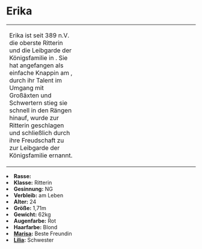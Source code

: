 # Erika

<primary-label ref="npc"/>

<secondary-label ref="faergria"/>

<secondary-label ref="adrestia"/>

<secondary-label ref="vasall"/>

<table>
<tr><td>
<p>
Erika ist seit 389 n.V. die oberste Ritterin und die Leibgarde der Königsfamilie in
<a href="Kings-Cliffs.md" anchor="aegir"></a>. Sie hat angefangen als einfache Knappin am
<a href="Kings-Cliffs.md" anchor="schloss-aegir"></a>, durch ihr Talent im Umgang mit Großäxten und Schwertern stieg
sie schnell in den Rängen hinauf, wurde zur Ritterin geschlagen und schließlich durch ihre Freudschaft zu
<a href="Marisa.md"></a> zur Leibgarde der Königsfamilie ernannt.
</p>

</td><td width="300">
<!-- Edit here -->
<img src="erika.png" alt="" />
</td></tr>
</table>

<procedure title="Allgemeine Informationen">
<list columns="3">
<li><b>Rasse:</b> <a href="Folks.md" anchor="menschen"></a></li>
<li><b>Klasse:</b> Ritterin</li>
<li><b>Gesinnung:</b> NG</li>
<li><b>Verbleib:</b> am Leben</li>
</list>
</procedure>

<procedure title="Aussehen">
<list columns="3">
<li><b>Alter:</b> 24</li>
<li><b>Größe:</b> 1,71m</li>
<li><b>Gewicht:</b> 62kg</li>
<li><b>Augenfarbe:</b> Rot</li>
<li><b>Haarfarbe:</b> Blond</li>
</list>
</procedure>

<procedure title="Beziehungen">
<list columns="3">
<li><b><a href="Marisa.md">Marisa</a>:</b> Beste Freundin</li>
<li><b><a href="Lilia.md">Lilia</a>:</b> Schwester</li>
</list>
</procedure>

<!--
## Notizen

- **Ziele:** 
- **Geheimnisse:** 
-->
